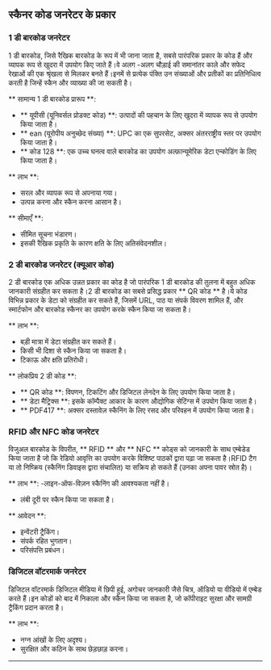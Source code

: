 ## स्कैनर कोड जनरेटर के प्रकार

### 1 डी बारकोड जनरेटर
1 डी बारकोड, जिसे रैखिक बारकोड के रूप में भी जाना जाता है, सबसे पारंपरिक प्रकार के कोड हैं और व्यापक रूप से खुदरा में उपयोग किए जाते हैं।वे अलग -अलग चौड़ाई की समानांतर काले और सफेद रेखाओं की एक श्रृंखला से मिलकर बनते हैं।इनमें से प्रत्येक पंक्ति उन संख्याओं और प्रतीकों का प्रतिनिधित्व करती है जिन्हें स्कैन और व्याख्या की जा सकती है।

** सामान्य 1 डी बारकोड प्रारूप **:
- ** यूपीसी (यूनिवर्सल प्रोडक्ट कोड) **: उत्पादों की पहचान के लिए खुदरा में व्यापक रूप से उपयोग किया जाता है।
- ** ean (यूरोपीय अनुच्छेद संख्या) **: UPC का एक सुपरसेट, अक्सर अंतरराष्ट्रीय स्तर पर उपयोग किया जाता है।
- ** कोड 128 **: एक उच्च घनत्व वाले बारकोड का उपयोग अल्फ़ान्यूमेरिक डेटा एन्कोडिंग के लिए किया जाता है।

** लाभ **:
- सरल और व्यापक रूप से अपनाया गया।
- उत्पन्न करना और स्कैन करना आसान है।

** सीमाएँ **:
- सीमित सूचना भंडारण।
- इसकी रैखिक प्रकृति के कारण क्षति के लिए अतिसंवेदनशील।

### 2 डी बारकोड जनरेटर (क्यूआर कोड)
2 डी बारकोड एक अधिक उन्नत प्रकार का कोड है जो पारंपरिक 1 डी बारकोड की तुलना में बहुत अधिक जानकारी संग्रहीत कर सकता है।2 डी बारकोड का सबसे प्रसिद्ध प्रकार ** QR कोड ** है।ये कोड विभिन्न प्रकार के डेटा को संग्रहीत कर सकते हैं, जिसमें URL, पाठ या संपर्क विवरण शामिल हैं, और स्मार्टफोन और बारकोड स्कैनर का उपयोग करके स्कैन किया जा सकता है।

** लाभ **:
- बड़ी मात्रा में डेटा संग्रहीत कर सकते हैं।
- किसी भी दिशा से स्कैन किया जा सकता है।
- टिकाऊ और क्षति प्रतिरोधी।

** लोकप्रिय 2 डी कोड **:
- ** QR कोड **: विपणन, टिकटिंग और डिजिटल लेनदेन के लिए उपयोग किया जाता है।
- ** डेटा मैट्रिक्स **: इसके कॉम्पैक्ट आकार के कारण औद्योगिक सेटिंग्स में उपयोग किया जाता है।
- ** PDF417 **: अक्सर दस्तावेज़ स्कैनिंग के लिए रसद और परिवहन में उपयोग किया जाता है।

### RFID और NFC कोड जनरेटर
विजुअल बारकोड के विपरीत, ** RFID ** और ** NFC ** कोड्स को जानकारी के साथ एम्बेडेड किया जाता है जो कि रेडियो आवृत्ति का उपयोग करके विशिष्ट पाठकों द्वारा पढ़ा जा सकता है।RFID टैग या तो निष्क्रिय (स्कैनिंग डिवाइस द्वारा संचालित) या सक्रिय हो सकते हैं (उनका अपना पावर स्रोत है)।

** लाभ **:
-लाइन-ऑफ-विज़न स्कैनिंग की आवश्यकता नहीं है।
- लंबी दूरी पर स्कैन किया जा सकता है।

** आवेदन **:
- इन्वेंटरी ट्रैकिंग।
- संपर्क रहित भुगतान।
- परिसंपत्ति प्रबंधन।

### डिजिटल वॉटरमार्क जनरेटर
डिजिटल वॉटरमार्क डिजिटल मीडिया में छिपी हुई, अगोचर जानकारी जैसे चित्र, ऑडियो या वीडियो में एम्बेड करते हैं।इन कोडों को बाद में निकाला और स्कैन किया जा सकता है, जो कॉपीराइट सुरक्षा और सामग्री ट्रैकिंग प्रदान करता है।

** लाभ **:
- नग्न आंखों के लिए अदृश्य।
- सुरक्षित और कठिन के साथ छेड़छाड़ करना।

---